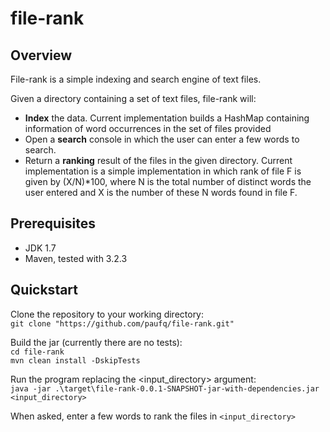 # file-rank

## Overview

File-rank is a simple indexing and search engine of text files.

Given a directory containing a set of text files, file-rank will:

- **Index** the data. Current implementation builds a HashMap containing information of word occurrences in the set of files provided
- Open a **search** console in which the user can enter a few words to search.
- Return a **ranking** result of the files in the given directory. Current implementation is a simple implementation in which rank of file F is given by (X/N)*100, where N is the total number of distinct words the user entered and X is the number of these N words found in file F.

## Prerequisites

- JDK 1.7
- Maven, tested with 3.2.3

## Quickstart

Clone the repository to your working directory:\
`git clone "https://github.com/paufq/file-rank.git"`

Build the jar (currently there are no tests):\
`cd file-rank`\
`mvn clean install -DskipTests`

Run the program replacing the <input_directory> argument:\
`java -jar .\target\file-rank-0.0.1-SNAPSHOT-jar-with-dependencies.jar <input_directory>`

When asked, enter a few words to rank the files in `<input_directory>`
